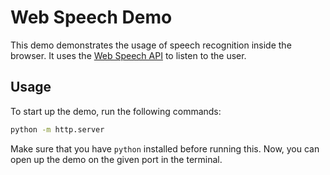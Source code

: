 # Web Speech Demo

This demo demonstrates the usage of speech recognition inside the browser. It uses the [Web Speech API](https://developer.mozilla.org/en-US/docs/Web/API/Web_Speech_API) to listen to the user.

## Usage

To start up the demo, run the following commands:

```bash
python -m http.server
```

Make sure that you have `python` installed before running this. Now, you can open up the demo on the given port in the terminal.

